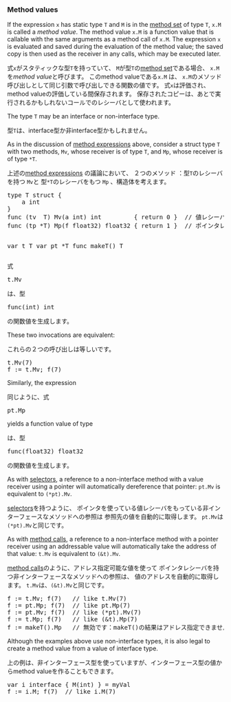 <h3 id="Method_values">Method values</h3>

<p>
If the expression <code>x</code> has static type <code>T</code> and
<code>M</code> is in the <a href="#Method_sets">method set</a> of type <code>T</code>,
<code>x.M</code> is called a <i>method value</i>.
The method value <code>x.M</code> is a function value that is callable
with the same arguments as a method call of <code>x.M</code>.
The expression <code>x</code> is evaluated and saved during the evaluation of the
method value; the saved copy is then used as the receiver in any calls,
which may be executed later.
</p>

<p>
式<code>x</code>がスタティックな型<code>T</code>を持っていて、
<code>M</code>が型<code>T</code>の<a href="#Method_sets">method set</a>である場合、
<code>x.M</code>を<i>method value</i>と呼びます。
このmethod valueである<code>x.M</code> は、
<code>x.M</code>のメソッド呼び出しとして同じ引数で呼び出しできる関数の値です。
式<code>x</code>は評価され、method valueの評価している間保存されます。
保存されたコピーは、あとで実行されるかもしれないコールでのレシーバとして使われます。
</p>

<p>
The type <code>T</code> may be an interface or non-interface type.
</p>
<p>
型<code>T</code>は、interface型か非interface型かもしれません。
</p>

<p>
As in the discussion of <a href="#Method_expressions">method expressions</a> above,
consider a struct type <code>T</code> with two methods,
<code>Mv</code>, whose receiver is of type <code>T</code>, and
<code>Mp</code>, whose receiver is of type <code>*T</code>.
</p>
<p>
上述の<a href="#Method_expressions">method expressions</a> の議論において、
２つのメソッド
：型<code>T</code>のレシーバを持つ
<code>Mv</code>と
型<code>*T</code>のレシーバをもつ
<code>Mp</code>
、構造体を考えます。
</p>
<pre>
type T struct {
	a int
}
func (tv  T) Mv(a int) int         { return 0 }  // 値レシーバ
func (tp *T) Mp(f float32) float32 { return 1 }  // ポインタレシーバ

var t T
var pt *T
func makeT() T
</pre>

<p>
式
</p>

<pre>
t.Mv
</pre>

<p>
は、型
</p>

<pre>
func(int) int
</pre>
<p>
の関数値を生成します。
</p>

<p>
These two invocations are equivalent:
</p>
<p>
これらの２つの呼び出しは等しいです。
</p>

<pre>
t.Mv(7)
f := t.Mv; f(7)
</pre>

<p>
Similarly, the expression
</p>
<p>
同じように、式
</p>

<pre>
pt.Mp
</pre>

<p>
yields a function value of type
</p>
<p>
は、型
</p>	
<pre>
func(float32) float32
</pre>
<p>
の関数値を生成します。
</p>

<p>
As with <a href="#Selectors">selectors</a>, a reference to a non-interface method with a value receiver
using a pointer will automatically dereference that pointer: <code>pt.Mv</code> is equivalent to <code>(*pt).Mv</code>.
</p>
<p>
<a href="#Selectors">selectors</a>を持つように、
ポインタを使っている値レシーバをもっている非インターフェースなメソッドへの参照は
参照先の値を自動的に取得します。
<code>pt.Mv</code>は<code>(*pt).Mv</code>と同じです。

</p>
<p>
As with <a href="#Calls">method calls</a>, a reference to a non-interface method with a pointer receiver
using an addressable value will automatically take the address of that value: <code>t.Mv</code> is equivalent to <code>(&amp;t).Mv</code>.
</p>
<p>
<a href="#Calls">method calls</a>のように、アドレス指定可能な値を使って
ポインタレシーバを持つ非インターフェースなメソッドへの参照は、
値のアドレスを自動的に取得します。
<code>t.Mv</code>は、<code>(&amp;t).Mv</code>と同じです。
</p>

<pre>
f := t.Mv; f(7)   // like t.Mv(7)
f := pt.Mp; f(7)  // like pt.Mp(7)
f := pt.Mv; f(7)  // like (*pt).Mv(7)
f := t.Mp; f(7)   // like (&amp;t).Mp(7)
f := makeT().Mp   // 無効です：makeT()の結果はアドレス指定できません
</pre>

<p>
Although the examples above use non-interface types, it is also legal to create a method value
from a value of interface type.
</p>
<p>
上の例は、非インターフェース型を使っていますが、インターフェース型の値からmethod valueを作ることもできます。
</p>

<pre>
var i interface { M(int) } = myVal
f := i.M; f(7)  // like i.M(7)
</pre>
